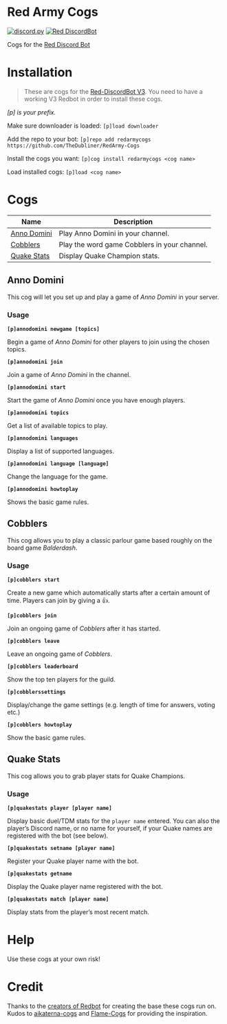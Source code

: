 # Red Army Cogs

[![discord.py](https://img.shields.io/badge/discord-py-blue.svg)](https://github.com/Rapptz/discord.py) [![Red DiscordBot](https://img.shields.io/badge/Discord-Red%20Bot-red.svg)](https://github.com/Cog-Creators/Red-DiscordBot)

Cogs for the [Red Discord Bot](https://github.com/Cog-Creators/Red-DiscordBot)

# Installation

>These are cogs for the [Red-DiscordBot V3](https://github.com/Cog-Creators/Red-DiscordBot/tree/V3/develop). You need to have a working V3 Redbot in order to install these cogs.

*[p] is your prefix.*

Make sure downloader is loaded:
`[p]load downloader`

Add the repo to your bot:
`[p]repo add redarmycogs https://github.com/TheDubliner/RedArmy-Cogs`

Install the cogs you want:
`[p]cog install redarmycogs <cog name>`

Load installed cogs:
`[p]load <cog name>`

# Cogs

Name | Description
--- | ---
[Anno Domini](../master/README.md#anno-domini) | Play Anno Domini in your channel.
[Cobblers](../master/README.md#cobblers) | Play the word game Cobblers in your channel.
[Quake Stats](../master/README.md#quake-stats) | Display Quake Champion stats.

## Anno Domini

This cog will let you set up and play a game of _Anno Domini_ in your server.

### Usage

**`[p]annodomini newgame [topics]`**

Begin a game of _Anno Domini_ for other players to join using the chosen topics.

**`[p]annodomini join`**

Join a game of _Anno Domini_ in the channel.

**`[p]annodomini start`**

Start the game of _Anno Domini_ once you have enough players.

**`[p]annodomini topics`**

Get a list of available topics to play.

**`[p]annodomini languages`**

Display a list of supported languages.

**`[p]annodomini language [language]`**

Change the language for the game.

**`[p]annodomini howtoplay`**

Shows the basic game rules.

## Cobblers

This cog allows you to play a classic parlour game based roughly on the board game _Balderdash_.

### Usage

**`[p]cobblers start`**

Create a new game which automatically starts after a certain amount of time. Players can join by giving a 👍.

**`[p]cobblers join`**

Join an ongoing game of _Cobblers_ after it has started.

**`[p]cobblers leave`**

Leave an ongoing game of _Cobblers_.

**`[p]cobblers leaderboard`**

Show the top ten players for the guild.

**`[p]cobblerssettings`**

Display/change the game settings (e.g. length of time for answers, voting etc.)

**`[p]cobblers howtoplay`**

Show the basic game rules.

## Quake Stats

This cog allows you to grab player stats for Quake Champions.

### Usage

**`[p]quakestats player [player name]`**

Display basic duel/TDM stats for the `player name` entered. You can also the
player’s Discord name, or no name for yourself, if your Quake names are
registered with the bot (see below).

**`[p]quakestats setname [player name]`**

Register your Quake player name with the bot.

**`[p]quakestats getname`**

Display the Quake player name registered with the bot.

**`[p]quakestats match [player name]`**

Display stats from the player’s most recent match.

# Help

Use these cogs at your own risk!

# Credit

Thanks to the [creators of Redbot](https://github.com/Cog-Creators/Red-DiscordBot/graphs/contributors) for creating the base these cogs run on. Kudos to [aikaterna-cogs](https://github.com/aikaterna/aikaterna-cogs) and [Flame-Cogs](https://github.com/Flame442/FlameCogs) for providing the inspiration.